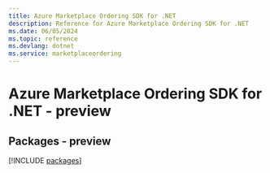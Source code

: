 ```yaml
---
title: Azure Marketplace Ordering SDK for .NET
description: Reference for Azure Marketplace Ordering SDK for .NET
ms.date: 06/05/2024
ms.topic: reference
ms.devlang: dotnet
ms.service: marketplaceordering
---
```

# Azure Marketplace Ordering SDK for .NET - preview
## Packages - preview
[!INCLUDE [packages](marketplace-ordering-index.md)]